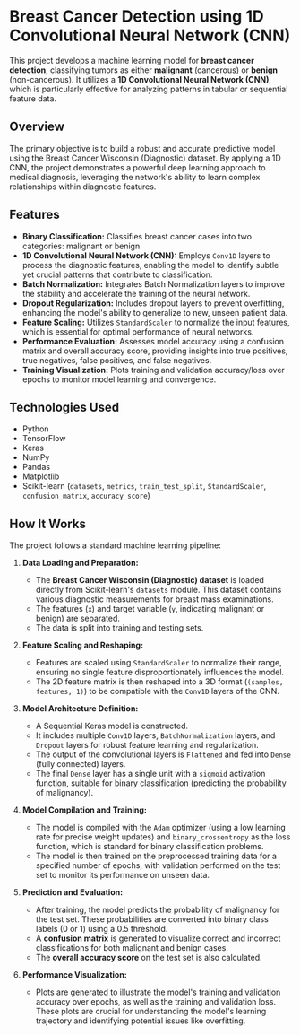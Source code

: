 # Breast Cancer Detection using 1D Convolutional Neural Network (CNN)

This project develops a machine learning model for **breast cancer detection**, classifying tumors as either **malignant** (cancerous) or **benign** (non-cancerous). It utilizes a **1D Convolutional Neural Network (CNN)**, which is particularly effective for analyzing patterns in tabular or sequential feature data.

## Overview

The primary objective is to build a robust and accurate predictive model using the Breast Cancer Wisconsin (Diagnostic) dataset. By applying a 1D CNN, the project demonstrates a powerful deep learning approach to medical diagnosis, leveraging the network's ability to learn complex relationships within diagnostic features.

## Features

* **Binary Classification:** Classifies breast cancer cases into two categories: malignant or benign.
* **1D Convolutional Neural Network (CNN):** Employs `Conv1D` layers to process the diagnostic features, enabling the model to identify subtle yet crucial patterns that contribute to classification.
* **Batch Normalization:** Integrates Batch Normalization layers to improve the stability and accelerate the training of the neural network.
* **Dropout Regularization:** Includes dropout layers to prevent overfitting, enhancing the model's ability to generalize to new, unseen patient data.
* **Feature Scaling:** Utilizes `StandardScaler` to normalize the input features, which is essential for optimal performance of neural networks.
* **Performance Evaluation:** Assesses model accuracy using a confusion matrix and overall accuracy score, providing insights into true positives, true negatives, false positives, and false negatives.
* **Training Visualization:** Plots training and validation accuracy/loss over epochs to monitor model learning and convergence.

## Technologies Used

* Python
* TensorFlow
* Keras
* NumPy
* Pandas
* Matplotlib
* Scikit-learn (`datasets`, `metrics`, `train_test_split`, `StandardScaler`, `confusion_matrix`, `accuracy_score`)

## How It Works

The project follows a standard machine learning pipeline:

1.  **Data Loading and Preparation:**
    * The **Breast Cancer Wisconsin (Diagnostic) dataset** is loaded directly from Scikit-learn's `datasets` module. This dataset contains various diagnostic measurements for breast mass examinations.
    * The features (`x`) and target variable (`y`, indicating malignant or benign) are separated.
    * The data is split into training and testing sets.

2.  **Feature Scaling and Reshaping:**
    * Features are scaled using `StandardScaler` to normalize their range, ensuring no single feature disproportionately influences the model.
    * The 2D feature matrix is then reshaped into a 3D format (`(samples, features, 1)`) to be compatible with the `Conv1D` layers of the CNN.

3.  **Model Architecture Definition:**
    * A Sequential Keras model is constructed.
    * It includes multiple `Conv1D` layers, `BatchNormalization` layers, and `Dropout` layers for robust feature learning and regularization.
    * The output of the convolutional layers is `Flattened` and fed into `Dense` (fully connected) layers.
    * The final `Dense` layer has a single unit with a `sigmoid` activation function, suitable for binary classification (predicting the probability of malignancy).

4.  **Model Compilation and Training:**
    * The model is compiled with the `Adam` optimizer (using a low learning rate for precise weight updates) and `binary_crossentropy` as the loss function, which is standard for binary classification problems.
    * The model is then trained on the preprocessed training data for a specified number of epochs, with validation performed on the test set to monitor its performance on unseen data.

5.  **Prediction and Evaluation:**
    * After training, the model predicts the probability of malignancy for the test set. These probabilities are converted into binary class labels (0 or 1) using a 0.5 threshold.
    * A **confusion matrix** is generated to visualize correct and incorrect classifications for both malignant and benign cases.
    * The **overall accuracy score** on the test set is also calculated.

6.  **Performance Visualization:**
    * Plots are generated to illustrate the model's training and validation accuracy over epochs, as well as the training and validation loss. These plots are crucial for understanding the model's learning trajectory and identifying potential issues like overfitting.
